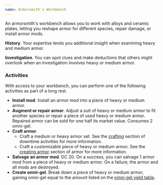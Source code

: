 ```yaml
---
name: Armorsmith's Workbench
---
```

An armorsmith's workbench allows you to work with alloys and ceramic plates, letting you reshape armor for different species,
repair damage, or install armor mods.

__History__. Your expertise lends you additional insight when examining heavy and medium armor.

__Investigation__. You can spot clues and make deductions that others might overlook when an investigation involves heavy or medium armor.

### Activities
With access to your workbench, you can perform one of the following activities as part of a long rest.

* __Install mod__. Install an armor mod into a piece of heavy or medium armor.
* __Augment or repair armor__. Adjust a suit of heavy or medium armor to fit another species or repair a piece of used
heavy or medium armor. Repaired armor can be sold for one half its market value. Consumes 2 omni-gel.
* __Craft armor__.
  - Craft a medium or heavy armor set. See the [crafting](/manual/missions#between-missions)
section of downtime activities for more information.
  - Craft a customizable piece of heavy or medium armor. See the [creating armor](/manual/equipment#custom-armor)
section of armor for more information.
* __Salvage an armor mod__. DC 20. On a success, you can salvage 1 armor mod from a piece of heavy or medium armor. On a failure, the armor
  and all mods are destroyed.
* __Create omni-gel__. Break down a piece of heavy or medium armor, gaining omni-gel equal to the amount listed on the
[omni-gel yield table](/gear/omni-gel).
